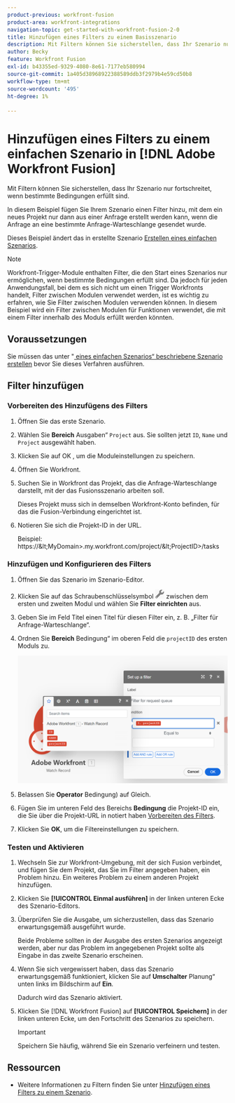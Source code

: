 ```yaml
---
product-previous: workfront-fusion
product-area: workfront-integrations
navigation-topic: get-started-with-workfront-fusion-2-0
title: Hinzufügen eines Filters zu einem Basisszenario
description: Mit Filtern können Sie sicherstellen, dass Ihr Szenario nur fortschreitet, wenn bestimmte Bedingungen erfüllt sind.
author: Becky
feature: Workfront Fusion
exl-id: b43355ed-9329-4080-8e61-7177eb580994
source-git-commit: 1a405d38968922388589ddb3f2979b4e59cd50b8
workflow-type: tm+mt
source-wordcount: '495'
ht-degree: 1%

---
```


# Hinzufügen eines Filters zu einem einfachen Szenario in [!DNL Adobe Workfront Fusion]

Mit Filtern können Sie sicherstellen, dass Ihr Szenario nur fortschreitet, wenn bestimmte Bedingungen erfüllt sind.

In diesem Beispiel fügen Sie Ihrem Szenario einen Filter hinzu, mit dem ein neues Projekt nur dann aus einer Anfrage erstellt werden kann, wenn die Anfrage an eine bestimmte Anfrage-Warteschlange gesendet wurde.

Dieses Beispiel ändert das in erstellte Szenario [Erstellen eines einfachen Szenarios](/help/quicksilver/workfront-fusion/get-started/build-practice-scenarios/create-simple-scenario.md).

>[!NOTE]
>
>Workfront-Trigger-Module enthalten Filter, die den Start eines Szenarios nur ermöglichen, wenn bestimmte Bedingungen erfüllt sind. Da jedoch für jeden Anwendungsfall, bei dem es sich nicht um einen Trigger Workfronts handelt, Filter zwischen Modulen verwendet werden, ist es wichtig zu erfahren, wie Sie Filter zwischen Modulen verwenden können. In diesem Beispiel wird ein Filter zwischen Modulen für Funktionen verwendet, die mit einem Filter innerhalb des Moduls erfüllt werden könnten.

## Voraussetzungen

Sie müssen das unter &quot;[ eines einfachen Szenarios“ beschriebene Szenario erstellen](/help/quicksilver/workfront-fusion/get-started/build-practice-scenarios/create-simple-scenario.md) bevor Sie dieses Verfahren ausführen.

## Filter hinzufügen

### Vorbereiten des Hinzufügens des Filters

1. Öffnen Sie das erste Szenario.
1. Wählen Sie **Bereich** Ausgaben“ `Project` aus.
Sie sollten jetzt `ID`, `Name` und `Project` ausgewählt haben.
1. Klicken Sie auf OK , um die Moduleinstellungen zu speichern.
1. Öffnen Sie Workfront.
1. Suchen Sie in Workfront das Projekt, das die Anfrage-Warteschlange darstellt, mit der das Fusionsszenario arbeiten soll.

   Dieses Projekt muss sich in demselben Workfront-Konto befinden, für das die Fusion-Verbindung eingerichtet ist.

1. Notieren Sie sich die Projekt-ID in der URL.

   Beispiel: https://\&lt;MyDomain\>.my.workfront.com/project/\&lt;ProjectID\>/tasks

### Hinzufügen und Konfigurieren des Filters

1. Öffnen Sie das Szenario im Szenario-Editor.
1. Klicken Sie auf das Schraubenschlüsselsymbol ![Schraubenschlüsselsymbol](assets/wrench-icon.png) zwischen dem ersten und zweiten Modul und wählen Sie **Filter einrichten** aus.
1. Geben Sie im Feld Titel einen Titel für diesen Filter ein, z. B. „Filter für Anfrage-Warteschlange“.
1. Ordnen Sie **Bereich** Bedingung“ im oberen Feld die `projectID` des ersten Moduls zu.

   ![Projekt-ID zuordnen](assets/map-proj-id.png)
1. Belassen Sie **Operator** Bedingung) auf Gleich.
1. Fügen Sie im unteren Feld des Bereichs **Bedingung** die Projekt-ID ein, die Sie über die Projekt-URL in notiert haben [Vorbereiten des Filters](#prepare-to-add-the-filter).
1. Klicken Sie **OK**, um die Filtereinstellungen zu speichern.

### Testen und Aktivieren

1. Wechseln Sie zur Workfront-Umgebung, mit der sich Fusion verbindet, und fügen Sie dem Projekt, das Sie im Filter angegeben haben, ein Problem hinzu. Ein weiteres Problem zu einem anderen Projekt hinzufügen.
1. Klicken Sie **[!UICONTROL Einmal ausführen]** in der linken unteren Ecke des Szenario-Editors.
1. Überprüfen Sie die Ausgabe, um sicherzustellen, dass das Szenario erwartungsgemäß ausgeführt wurde.

   Beide Probleme sollten in der Ausgabe des ersten Szenarios angezeigt werden, aber nur das Problem im angegebenen Projekt sollte als Eingabe in das zweite Szenario erscheinen.
1. Wenn Sie sich vergewissert haben, dass das Szenario erwartungsgemäß funktioniert, klicken Sie auf **Umschalter** Planung“ unten links im Bildschirm auf **Ein**.

   Dadurch wird das Szenario aktiviert.
1. Klicken Sie [!DNL Workfront Fusion] auf **[!UICONTROL Speichern]** in der linken unteren Ecke, um den Fortschritt des Szenarios zu speichern.

   >[!IMPORTANT]
   >
   >Speichern Sie häufig, während Sie ein Szenario verfeinern und testen.

## Ressourcen

* Weitere Informationen zu Filtern finden Sie unter [Hinzufügen eines Filters zu einem Szenario](/help/quicksilver/workfront-fusion/scenarios/add-a-filter-to-a-scenario.md).
